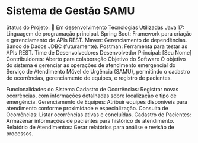 # Sistema de Gestão SAMU

Status do Projeto: 🚧 Em desenvolvimento
Tecnologias Utilizadas
Java 17: Linguagem de programação principal.
Spring Boot: Framework para criação e gerenciamento de APIs REST.
Maven: Gerenciamento de dependências.
Banco de Dados JDBC (futuramente).
Postman: Ferramenta para testar as APIs REST.
Time de Desenvolvedores
Desenvolvedor Principal: [Seu Nome]
Contribuidores: Aberto para colaboração
Objetivo do Software
O objetivo do sistema é gerenciar as operações de atendimento emergencial do Serviço de Atendimento Móvel de Urgência (SAMU), permitindo o cadastro de ocorrências, gerenciamento de equipes, e registro de pacientes.

Funcionalidades do Sistema
Cadastro de Ocorrências: Registrar novas ocorrências, com informações detalhadas sobre localização e tipo de emergência.
Gerenciamento de Equipes: Atribuir equipes disponíveis para atendimento conforme proximidade e especialização.
Consulta de Ocorrências: Listar ocorrências ativas e concluídas.
Cadastro de Pacientes: Armazenar informações de pacientes para histórico de atendimento.
Relatório de Atendimentos: Gerar relatórios para análise e revisão de processos.
